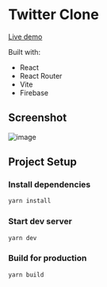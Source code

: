# Twitter Clone

[Live demo](https://twitter-clone-alkimcaner.vercel.app/)

Built with:

- React
- React Router
- Vite
- Firebase

## Screenshot

![image](https://user-images.githubusercontent.com/17219339/234264836-863560e3-1118-4c79-a3c2-48e2c0c2dc5a.png)

## Project Setup

### Install dependencies

```bash
yarn install
```

### Start dev server

```bash
yarn dev
```

### Build for production

```bash
yarn build
```
